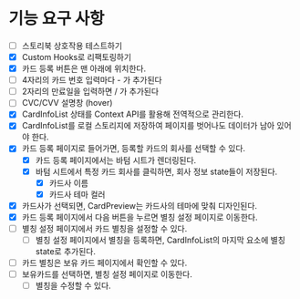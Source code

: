 # 기능 요구 사항

- [ ] 스토리북 상호작용 테스트하기
- [x] Custom Hooks로 리팩토링하기
- [x] 카드 등록 버튼은 맨 아래에 위치한다.
- [ ] 4자리의 카드 번호 입력마다 - 가 추가된다
- [ ] 2자리의 만료일을 입력하면 / 가 추가된다
- [ ] CVC/CVV 설명창 (hover)
- [x] CardInfoList 상태를 Context API를 활용해 전역적으로 관리한다.
- [x] CardInfoList를 로컬 스토리지에 저장하여 페이지를 벗어나도 데이터가 남아 있어야 한다.
- [x] 카드 등록 페이지로 들어가면, 등록할 카드의 회사를 선택할 수 있다.
  - [x] 카드 등록 페이지에서는 바텀 시트가 렌더링된다.
  - [x] 바텀 시트에서 특정 카드 회사를 클릭하면, 회사 정보 state들이 저장된다.
    - [x] 카드사 이름
    - [x] 카드사 테마 컬러
- [x] 카드사가 선택되면, CardPreview는 카드사의 테마에 맞춰 디자인된다.
- [x] 카드 등록 페이지에서 다음 버튼을 누르면 별칭 설정 페이지로 이동한다.
- [ ] 별칭 설정 페이지에서 카드 별칭을 설정할 수 있다.
  - [ ] 별칭 설정 페이지에서 별칭을 등록하면, CardInfoList의 마지막 요소에 별칭 state로 추가된다.
- [ ] 카드 별칭은 보유 카드 페이지에서 확인할 수 있다.
- [ ] 보유카드를 선택하면, 별칭 설정 페이지로 이동한다.
  - [ ] 별칭을 수정할 수 있다.
